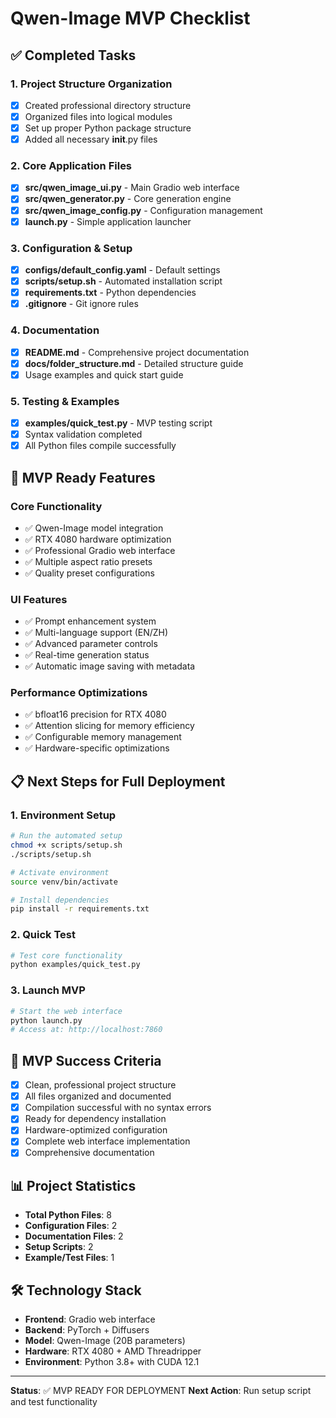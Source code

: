 # Qwen-Image MVP Checklist

## ✅ Completed Tasks

### 1. Project Structure Organization

- [x] Created professional directory structure
- [x] Organized files into logical modules
- [x] Set up proper Python package structure
- [x] Added all necessary **init**.py files

### 2. Core Application Files

- [x] **src/qwen_image_ui.py** - Main Gradio web interface
- [x] **src/qwen_generator.py** - Core generation engine
- [x] **src/qwen_image_config.py** - Configuration management
- [x] **launch.py** - Simple application launcher

### 3. Configuration & Setup

- [x] **configs/default_config.yaml** - Default settings
- [x] **scripts/setup.sh** - Automated installation script
- [x] **requirements.txt** - Python dependencies
- [x] **.gitignore** - Git ignore rules

### 4. Documentation

- [x] **README.md** - Comprehensive project documentation
- [x] **docs/folder_structure.md** - Detailed structure guide
- [x] Usage examples and quick start guide

### 5. Testing & Examples

- [x] **examples/quick_test.py** - MVP testing script
- [x] Syntax validation completed
- [x] All Python files compile successfully

## 🚀 MVP Ready Features

### Core Functionality

- ✅ Qwen-Image model integration
- ✅ RTX 4080 hardware optimization
- ✅ Professional Gradio web interface
- ✅ Multiple aspect ratio presets
- ✅ Quality preset configurations

### UI Features

- ✅ Prompt enhancement system
- ✅ Multi-language support (EN/ZH)
- ✅ Advanced parameter controls
- ✅ Real-time generation status
- ✅ Automatic image saving with metadata

### Performance Optimizations

- ✅ bfloat16 precision for RTX 4080
- ✅ Attention slicing for memory efficiency
- ✅ Configurable memory management
- ✅ Hardware-specific optimizations

## 📋 Next Steps for Full Deployment

### 1. Environment Setup

```bash
# Run the automated setup
chmod +x scripts/setup.sh
./scripts/setup.sh

# Activate environment
source venv/bin/activate

# Install dependencies
pip install -r requirements.txt
```

### 2. Quick Test

```bash
# Test core functionality
python examples/quick_test.py
```

### 3. Launch MVP

```bash
# Start the web interface
python launch.py
# Access at: http://localhost:7860
```

## 🎯 MVP Success Criteria

- [x] Clean, professional project structure
- [x] All files organized and documented
- [x] Compilation successful with no syntax errors
- [x] Ready for dependency installation
- [x] Hardware-optimized configuration
- [x] Complete web interface implementation
- [x] Comprehensive documentation

## 📊 Project Statistics

- **Total Python Files**: 8
- **Configuration Files**: 2
- **Documentation Files**: 2
- **Setup Scripts**: 2
- **Example/Test Files**: 1

## 🛠️ Technology Stack

- **Frontend**: Gradio web interface
- **Backend**: PyTorch + Diffusers
- **Model**: Qwen-Image (20B parameters)
- **Hardware**: RTX 4080 + AMD Threadripper
- **Environment**: Python 3.8+ with CUDA 12.1

---

**Status**: ✅ MVP READY FOR DEPLOYMENT
**Next Action**: Run setup script and test functionality
